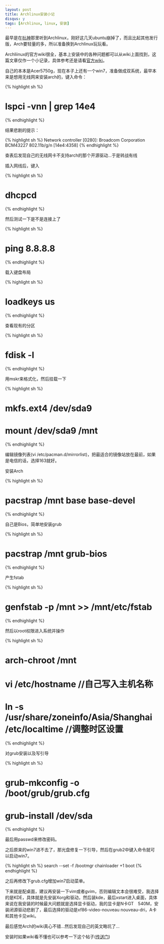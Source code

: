 ```yaml
---
layout: post
title: Archlinux安装小记
disqus: y
tags: [Archlinux, linux, 安装]
---
```


最早是在<a title="DON'T PANIC" href="http://syco.mad4a.me/" target="_blank">杭神</a>那里听到Archlinux，刚好这几天ubuntu崩掉了，而且比起其他发行版，Arch要轻量的多，所以准备换到Archlinux玩玩看。

Archliinux的官方wiki很全，基本上安装中的各种问题都可以从wiki上面找到，这篇文章仅作一个小记录，具体参考还是请看<a title="Arch wiki" href="https://wiki.archlinux.org/" target="_blank">官方wiki</a>。

自己的本本是Acer5750g，现在本子上还有一个win7，准备做成双系统，最早本来是想用无线网来安装arch的，键入命令：

{% highlight sh %}
# lspci -vnn | grep 14e4
{% endhighlight %}

结果悲剧的提示：

{% highlight sh %}
Network controller [0280]: Broadcom Corporation BCM43227 802.11b/g/n [14e4:4358]
{% endhighlight %}

查表后发现自己的无线网卡不支持arch的那个开源驱动...于是转战有线

插入网线后，键入

{% highlight sh %}
# dhcpcd
{% endhighlight %}

然后测试一下是不是连接上了

{% highlight sh %}
# ping 8.8.8.8
{% endhighlight %}

载入键盘布局

{% highlight sh %}
# loadkeys us
{% endhighlight %}

查看现有的分区

{% highlight sh %}
# fdisk -l
{% endhighlight %}

用mskr来格式化，然后挂载一下

{% highlight sh %}
# mkfs.ext4 /dev/sda9
# mount /dev/sda9 /mnt
{% endhighlight %}

编辑镜像列表(vi /etc/pacman.d/mirrorlist)，把最适合的镜像站放在最前，如果是电信的话，选择163就好。

安装Arch

{% highlight sh %}
# pacstrap /mnt base base-devel
{% endhighlight %}

自己是Bios，简单地安装grub

{% highlight sh %}
# pacstrap /mnt grub-bios
{% endhighlight %}

产生fstab

{% highlight sh %}
# genfstab -p /mnt >> /mnt/etc/fstab
{% endhighlight %}

然后以root权限进入系统并操作

{% highlight sh %}
# arch-chroot /mnt
# vi /etc/hostname //自己写入主机名称
# ln -s /usr/share/zoneinfo/Asia/Shanghai /etc/localtime //调整时区设置
{% endhighlight %}

对grub安装以及写引导

{% highlight sh %}
# grub-mkconfig -o /boot/grub/grub.cfg
# grub-install /dev/sda
{% endhighlight %}

最后用passwd来修改密码。

之后原来的win7进不去了，那光盘修复一下引导，然后在grub2中键入命令就可以启动win7。

{% highlight sh %}
search --set -f /bootmgr
chainloader +1
boot
{% endhighlight %}

之后再修改下grub.cfg增加win7启动菜单。

下来就是配桌面，建议再安装一下vim或者gvim，否则编辑文本会很难受，我选择的是KDE，具体就是先安装Xorg和驱动，然后装kde，最后xstart进入桌面，具体来说在我安装的时候最大问题就是选择显卡驱动，我的显卡是N卡GT　540M，安装闭源驱动悲剧了，最后选择的驱动是xf86-video-nouveau nouveau-dri，A卡和其他卡见wiki。

最后感觉Arch的wiki真心不错...然后发现自己的英文略坑了...

安装时如果wiki看不懂也可以参考一下这个帖子(<a title="Archlinux安装全过程" href="http://tieba.baidu.com/p/1746514728" target="_blank">传送门</a>)


